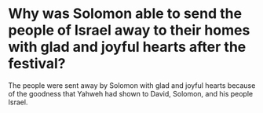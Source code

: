 # Why was Solomon able to send the people of Israel away to their homes with glad and joyful hearts after the festival?

The people were sent away by Solomon with glad and joyful hearts because of the goodness that Yahweh had shown to David, Solomon, and his people Israel.
